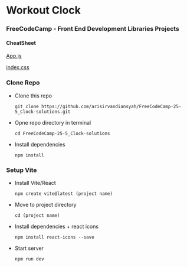 # Workout Clock

### FreeCodeCamp - Front End Development Libraries Projects

#### CheatSheet

[App.js](https://github.com/arisirvandiansyah/FreeCodeCamp-25-5_Clock-solutions/blob/main/src/App.jsx)

[index.css](https://github.com/arisirvandiansyah/FreeCodeCamp-25-5_Clock-solutions/blob/main/src/index.css)

### Clone Repo

- Clone this repo

  `git clone https://github.com/arisirvandiansyah/FreeCodeCamp-25-5_Clock-solutions.git`

- Opne repo directory in terminal

  `cd FreeCodeCamp-25-5_Clock-solutions`

- Install dependencies

  `npm install`

### Setup Vite

- Install Vite/React

  `npm create vite@latest (project name)`

- Move to project directory

  `cd (project name)`

- Install dependencies + react icons

  `npm install react-icons --save`

- Start server

  `npm run dev`
